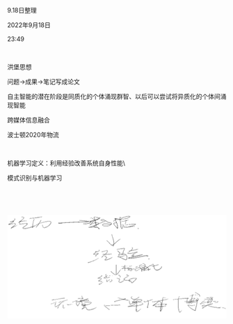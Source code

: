 9.18日整理

2022年9月18日

23:49

 

洪堡思想

问题→成果→笔记写成论文

自主智能的潜在阶段是同质化的个体涌现群智、以后可以尝试将异质化的个体间涌现智能

跨媒体信息融合

波士顿2020年物流

 

机器学习定义：利用经验改善系统自身性能\\

模式识别与机器学习

 

 

![](../../../assets/000_9.18日整理_000.png)

 
